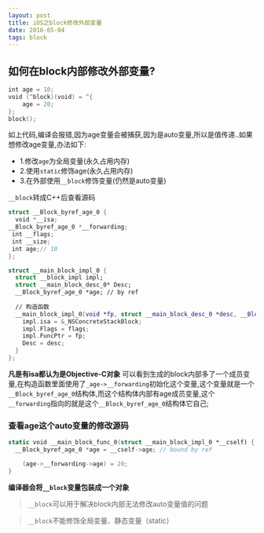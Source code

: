 ```yaml
---
layout: post
title: iOS之block修改外部变量
date: 2016-05-04
tags: block
---
```


## 如何在block内部修改外部变量?

```swift
int age = 10;
void (^block)(void) = ^{
    age = 20;
};
block();
```
如上代码,编译会报错,因为age变量会被捕获,因为是auto变量,所以是值传递..如果想修改age变量,办法如下:

- 1.修改`age`为全局变量(永久占用内存)
- 2.使用`static`修饰age(永久占用内存)
- 3.在外部使用`__block`修饰变量(仍然是auto变量)



`__block`转成C++后查看源码
```swift
struct __Block_byref_age_0 {
  void *__isa;
__Block_byref_age_0 *__forwarding;
 int __flags;
 int __size;
 int age;// 10
};

struct __main_block_impl_0 {
  struct __block_impl impl;
  struct __main_block_desc_0* Desc;
  __Block_byref_age_0 *age; // by ref
  
  // 构造函数
  __main_block_impl_0(void *fp, struct __main_block_desc_0 *desc, __Block_byref_age_0 *_age, int flags=0) : age(_age->__forwarding) {
    impl.isa = &_NSConcreteStackBlock;
    impl.Flags = flags;
    impl.FuncPtr = fp;
    Desc = desc;
  }
};
```
**凡是有isa都认为是Objective-C对象**
可以看到生成的block内部多了一个成员变量,在构造函数里面使用了`_age->__forwarding`初始化这个变量,这个变量就是一个`__Block_byref_age_0`结构体,而这个结构体内部有age成员变量,这个`__forwarding`指向的就是这个`__Block_byref_age_0`结构体它自己;

### 查看age这个auto变量的修改源码
```swift
static void __main_block_func_0(struct __main_block_impl_0 *__cself) {
  __Block_byref_age_0 *age = __cself->age; // bound by ref

    (age->__forwarding->age) = 20;
}
```


**编译器会将`__block`变量包装成一个对象**


>`__block`可以用于解决block内部无法修改auto变量值的问题

>`__block`不能修饰全局变量、静态变量（static）

